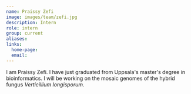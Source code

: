 ```yaml
---
name: Praissy Zefi
image: images/team/zefi.jpg
description: Intern
role: intern
group: current
aliases:
links:
  home-page:
  email:
---
```


I am Praissy Zefi. I have just graduated from Uppsala's master's degree in bioinformatics. I will be working on the mosaic genomes of the hybrid fungus _Verticillium longisporum_.